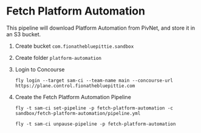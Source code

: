 #   Fetch Platform Automation

This pipeline will download Platform Automation from PivNet, and store it in an S3 bucket.

1.  Create bucket `com.fionathebluepittie.sandbox`
1.  Create folder `platform-automation`
1.  Login to Concourse
    ```
    fly login --target sam-ci --team-name main --concourse-url https://plane.control.fionathebluepittie.com
    ````

1.  Create the Fetch Platform Automation Pipeline
    ```
    fly -t sam-ci set-pipeline -p fetch-platform-automation -c sandbox/fetch-platform-automation/pipeline.yml

    fly -t sam-ci unpause-pipeline -p fetch-platform-automation
    ```